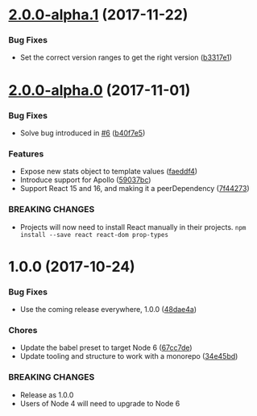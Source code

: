 <a name="2.0.0-alpha.1"></a>
# [2.0.0-alpha.1](https://github.com/rocjs/roc-extensions/tree/master/packages/roc-package-web-app-react/compare/v1.0.0...v2.0.0-alpha.1) (2017-11-22)


### Bug Fixes

* Set the correct version ranges to get the right version ([b3317e1](https://github.com/rocjs/roc-extensions/tree/master/packages/roc-package-web-app-react/commit/b3317e1))



<a name="2.0.0-alpha.0"></a>
# [2.0.0-alpha.0](https://github.com/rocjs/roc-extensions/tree/master/packages/roc-package-web-app-react/compare/v1.0.0...v2.0.0-alpha.0) (2017-11-01)


### Bug Fixes

* Solve bug introduced in [#6](https://github.com/rocjs/roc-extensions/tree/master/packages/roc-package-web-app-react/issues/6) ([b40f7e5](https://github.com/rocjs/roc-extensions/tree/master/packages/roc-package-web-app-react/commit/b40f7e5))


### Features

* Expose new stats object to template values ([faeddf4](https://github.com/rocjs/roc-extensions/tree/master/packages/roc-package-web-app-react/commit/faeddf4))
* Introduce support for Apollo ([59037bc](https://github.com/rocjs/roc-extensions/tree/master/packages/roc-package-web-app-react/commit/59037bc))
* Support React 15 and 16, and making it a peerDependency ([7f44273](https://github.com/rocjs/roc-extensions/tree/master/packages/roc-package-web-app-react/commit/7f44273))


### BREAKING CHANGES

* Projects will now need to install React manually in their projects. `npm install --save react react-dom prop-types`



<a name="1.0.0"></a>
# 1.0.0 (2017-10-24)


### Bug Fixes

* Use the coming release everywhere, 1.0.0 ([48dae4a](https://github.com/rocjs/roc-extensions/tree/master/packages/roc-package-web-app-react/commit/48dae4a))


### Chores

* Update the babel preset to target Node 6 ([67cc7de](https://github.com/rocjs/roc-extensions/tree/master/packages/roc-package-web-app-react/commit/67cc7de))
* Update tooling and structure to work with a monorepo ([34e45bd](https://github.com/rocjs/roc-extensions/tree/master/packages/roc-package-web-app-react/commit/34e45bd))


### BREAKING CHANGES

* Release as 1.0.0
* Users of Node 4 will need to upgrade to Node 6



